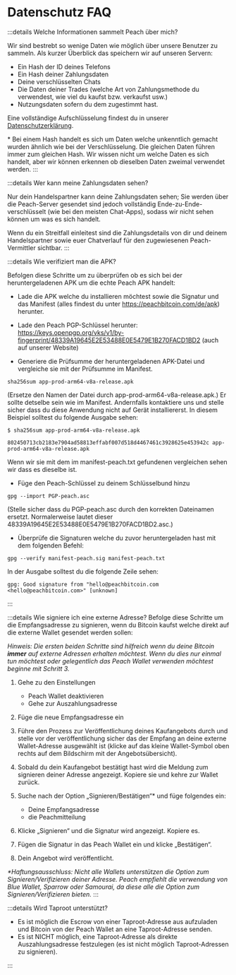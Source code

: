 # Datenschutz FAQ

:::details Welche Informationen sammelt Peach über mich?

Wir sind bestrebt so wenige Daten wie möglich über unsere Benutzer zu sammeln. Als kurzer Überblick das speichern wir auf unseren Servern:

- Ein Hash der ID deines Telefons
- Ein Hash deiner Zahlungsdaten
- Deine verschlüsselten Chats
- Die Daten deiner Trades (welche Art von Zahlungsmethode du verwendest, wie viel du kaufst bzw. verkaufst usw.)
- Nutzungsdaten sofern du dem zugestimmt hast.

Eine vollständige Aufschlüsselung findest du in unserer [Datenschutzerklärung](/privacy-policy/).

\* Bei einem Hash handelt es sich um Daten welche unkenntlich gemacht wurden ähnlich wie bei der Verschlüsselung. Die gleichen Daten führen immer zum gleichen Hash. Wir wissen nicht um welche Daten es sich handelt, aber wir können erkennen ob dieselben Daten zweimal verwendet werden.
:::

:::details Wer kann meine Zahlungsdaten sehen?

Nur dein Handelspartner kann deine Zahlungsdaten sehen; Sie werden über die Peach-Server gesendet sind jedoch vollständig Ende-zu-Ende-verschlüsselt (wie bei den meisten Chat-Apps), sodass wir nicht sehen können um was es sich handelt.

Wenn du ein Streitfall einleitest sind die Zahlungsdetails von dir und deinem Handelspartner sowie euer Chatverlauf für den zugewiesenen Peach-Vermittler sichtbar.
:::

:::details Wie verifiziert man die APK?

Befolgen diese Schritte um zu überprüfen ob es sich bei der heruntergeladenen APK um die echte Peach APK handelt:

- Lade die APK welche du installieren möchtest sowie die Signatur und das Manifest (alles findest du unter https://peachbitcoin.com/de/apk) herunter.

- Lade den Peach PGP-Schlüssel herunter: https://keys.openpgp.org/vks/v1/by-fingerprint/48339A19645E2E53488E0E5479E1B270FACD1BD2 (auch auf unserer Website)

- Generiere die Prüfsumme der heruntergeladenen APK-Datei und vergleiche sie mit der Prüfsumme im Manifest.
```
sha256sum app-prod-arm64-v8a-release.apk
```
(Ersetze den Namen der Datei durch app-prod-arm64-v8a-release.apk.) Er sollte detselbe sein wie im Manifest. Andernfalls kontaktiere uns und stelle sicher dass du diese Anwendung nicht auf Gerät installiererst. In diesem Beispiel solltest du folgende Ausgabe sehen:
```
$ sha256sum app-prod-arm64-v8a-release.apk

802450713cb2183e7904ad58813effabf007d518d4467461c3928625e453942c app-prod-arm64-v8a-release.apk
```
Wenn wir sie mit dem im manifest-peach.txt gefundenen vergleichen sehen wir dass es dieselbe ist.

- Füge den Peach-Schlüssel zu deinem Schlüsselbund hinzu
```
gpg --import PGP-peach.asc
```
(Stelle sicher dass du PGP-peach.asc durch den korrekten Dateinamen ersetzt. Normalerweise lautet dieser 48339A19645E2E53488E0E5479E1B270FACD1BD2.asc.)

- Überprüfe die Signaturen welche du zuvor heruntergeladen hast mit dem folgenden Befehl:
```
gpg --verify manifest-peach.sig manifest-peach.txt
```
In der Ausgabe solltest du die folgende Zeile sehen:
```
gpg: Good signature from "hello@peachbitcoin.com <hello@peachbitcoin.com>" [unknown]
```
:::

:::details Wie signiere ich eine externe Adresse?
Befolge diese Schritte um die Empfangsadresse zu signieren, wenn du Bitcoin kaufst welche direkt auf die externe Wallet gesendet werden sollen:

_Hinweis: Die ersten beiden Schritte sind hilfreich wenn du deine Bitcoin **immer** auf externe Adressen erhalten möchtest. Wenn du dies nur einmal tun möchtest oder gelegentlich das Peach Wallet verwenden möchtest beginne mit Schritt 3._

1. Gehe zu den Einstellungen
   - Peach Wallet deaktivieren
   - Gehe zur Auszahlungsadresse

2. Füge die neue Empfangsadresse ein

3. Führe den Prozess zur Veröffentlichung deines Kaufangebots durch und stelle vor der veröffentlichung sicher das der Empfang an deine externe Wallet-Adresse ausgewählt ist (klicke auf das kleine Wallet-Symbol oben rechts auf dem Bildschirm mit der Angebotsübersicht).

4. Sobald du dein Kaufangebot bestätigt hast wird die Meldung zum signieren deiner Adresse angezeigt. Kopiere sie und kehre zur Wallet zurück.

5. Suche nach der Option „Signieren/Bestätigen“* und füge folgendes ein:
   - Deine Empfangsadresse
   - die Peachmitteilung

6. Klicke „Signieren“ und die Signatur wird angezeigt. Kopiere es.

7. Fügen die Signatur in das Peach Wallet ein und klicke „Bestätigen“.

8. Dein Angebot wird veröffentlicht.

_*Haftungsausschluss: Nicht alle Wallets unterstützen die Option zum Signieren/Verifizieren deiner Adresse. Peach empfiehlt die verwendung von Blue Wallet, Sparrow oder Samourai, da diese alle die Option zum Signieren/Verifizieren bieten._
:::

:::details Wird Taproot unterstützt?

- Es ist möglich die Escrow von einer Taproot-Adresse aus aufzuladen und Bitcoin von der Peach Wallet an eine Taproot-Adresse senden.
- Es ist NICHT möglich, eine Taproot-Adresse als direkte Auszahlungsadresse festzulegen (es ist nicht möglich Taproot-Adressen zu signieren).

:::
